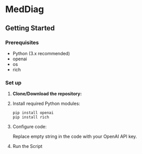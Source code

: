 # MedDiag

## Getting Started

### Prerequisites

- Python (3.x recommended)
- openai
- os
- rich

### Set up

1. **Clone/Download the repository:**
2. Install required Python modules:

   ```console
   pip install openai
   pip install rich
   ```

3. Configure code:

   Replace empty string in the code with your OpenAI API key.

4. Run the Script
